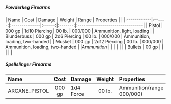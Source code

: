 
##### Powderkeg Firearms
| Name        | Cost   | Damage        | Weight | Range   | Properties                      |                                 |
|:------------|:------:|:--------------|:------:|:-------:|:--------------------------------|
| Pistol      | 000 gp | 1d10 Piercing | 00 lb. | 000/000 | Ammunition, light, loading      |
| Blunderbuss | 000 gp | 2d6  Piercing | 00 lb. | 000/000 | Ammunition, loading, two-handed |
| Musket      | 000 gp | 2d12 Piercing | 00 lb. | 000/000 | Ammunition, loading, two-handed |
|*Ammunition*   |        |               |        |         |                                 |
| Bullets     |  00 gp |               |        |         |                                 |



##### Spellslinger Firearms
| Name  | Cost | Damage | Weight | Properties |
|:------|:----:|:-------|:------:|:-----------|
| ARCANE_PISTOL | 000 gp | 1d4 Force | 00 lb. | Ammunition(range 000/000)| 